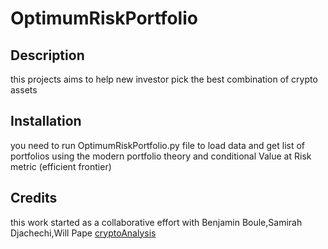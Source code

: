 # OptimumRiskPortfolio


## Description

this projects aims to help new investor pick the best combination of crypto assets

## Installation

you need to run OptimumRiskPortfolio.py file to load data and get list of portfolios using the modern portfolio theory and conditional Value at Risk metric (efficient frontier)

## Credits

this work started as a collaborative effort with  Benjamin Boule,Samirah Djachechi,Will Pape 	[cryptoAnalysis](https://github.com/pysouzhny/GWU_Project_1/)
